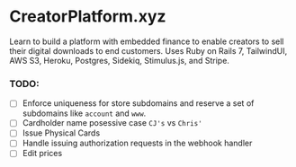 # CreatorPlatform.xyz

Learn to build a platform with embedded finance to enable creators to sell
their digital downloads to end customers. Uses Ruby on Rails 7, TailwindUI, AWS
S3, Heroku, Postgres, Sidekiq, Stimulus.js, and Stripe.


### TODO:

- [ ] Enforce uniqueness for store subdomains and reserve a set of subdomains like `account` and `www`.
- [ ] Cardholder name posessive case `CJ's` vs `Chris'`
- [ ] Issue Physical Cards
- [ ] Handle issuing authorization requests in the webhook handler
- [ ] Edit prices
